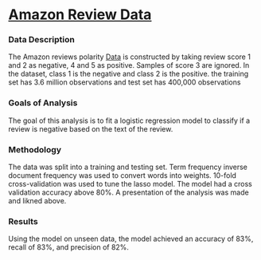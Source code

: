 # [Amazon Review Data](https://github.com/ModelBehavior/Weekly/blob/main/Weekly.Rmd)
### Data Description
The Amazon reviews polarity [Data](https://www.kaggle.com/kritanjalijain/amazon-reviews?select=train.csv) is constructed by taking review score 1 and 2 as negative, 4 and 5 as positive. Samples of score 3 are ignored. In the dataset, class 1 is the negative and class 2 is the positive. the training set has 3.6 million observations and test set has 400,000 observations

### Goals of Analysis
The goal of this analysis is to fit a logistic regression model to classify if a review is negative based on the text of the review.

### Methodology
The data was split into a training and testing set. Term frequency inverse document frequency was used to convert words into weights. 10-fold cross-validation was used to tune the lasso model. The model had a cross validation accuracy above 80%. A presentation of the analysis was made and likned above.

### Results 
Using the model on unseen data, the model achieved an accuracy of 83%, recall of 83%, and precision of 82%.
